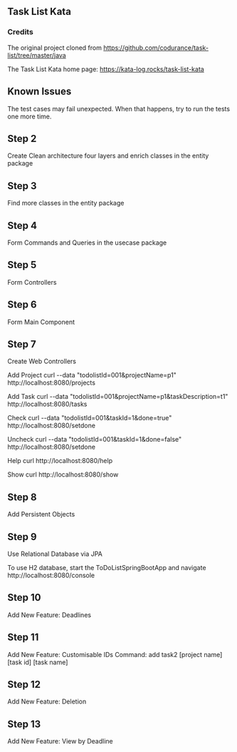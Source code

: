 
## Task List Kata
### Credits
The original project cloned from https://github.com/codurance/task-list/tree/master/java

The Task List Kata home page: https://kata-log.rocks/task-list-kata

## Known Issues
The test cases may fail unexpected. When that happens, try to run the tests one more time. 

## Step 2
Create Clean architecture four layers and enrich classes in the entity package

## Step 3
Find more classes in the entity package

## Step 4
Form Commands and Queries in the usecase package

## Step 5
Form Controllers

## Step 6
Form Main Component

## Step 7 
Create Web Controllers

Add Project
curl --data "todolistId=001&projectName=p1"  http://localhost:8080/projects

Add Task
curl --data "todolistId=001&projectName=p1&taskDescription=t1"  http://localhost:8080/tasks

Check
curl --data "todolistId=001&taskId=1&done=true"  http://localhost:8080/setdone

Uncheck
curl --data "todolistId=001&taskId=1&done=false"  http://localhost:8080/setdone

Help
curl http://localhost:8080/help

Show
curl http://localhost:8080/show

## Step 8
Add Persistent Objects

## Step 9
Use Relational Database via JPA

To use H2 database, start the ToDoListSpringBootApp and navigate http://localhost:8080/console

## Step 10
Add New Feature: Deadlines

## Step 11
Add New Feature: Customisable IDs
Command: add task2 [project name] [task id] [task name]

## Step 12
Add New Feature: Deletion

## Step 13
Add New Feature: View by Deadline

